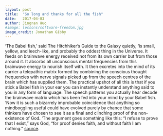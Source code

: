 ```yaml
---
layout: post
title:  "So long and thanks for all the fish"
date:   2017-04-03
author: Jingnan Huo
#image: lessons/software-freedom.jpg
image_credit: Jonathan Gibby
---
```


‘The Babel fish,’ said The Hitchhiker’s Guide to the Galaxy quietly, ‘is small, yellow, and leech-like, and probably the oddest thing in the Universe. It feeds on brainwave energy received not from its own carrier but from those around it. It absorbs all unconscious mental frequencies from this brainwave energy to nourish itself with. It then excretes into the mind of its carrier a telepathic matrix formed by combining the conscious thought frequencies with nerve signals picked up from the speech centres of the brain which has supplied them. The practical upshot of all this is that if you stick a Babel fish in your ear you can instantly understand anything said to you in any form of language. The speech patterns you actually hear decode the brainwave matrix which has been fed into your mind by your Babel fish.
‘Now it is such a bizarrely improbable coincidence that anything so mindboggling useful could have evolved purely by chance that some thinkers have chosen to see it as a final and clinching proof of the non-existence of God.
‘The argument goes something like this: “I refuse to prove that I exist,” says God, “for proof denies faith, and without faith I am nothing.”
[source](https://thingsthatmadeanimpression.wordpress.com/2013/03/02/excerpt-from-the-hitchhikers-guide-to-the-galaxy-by-douglas-adams-babel-fish/).
